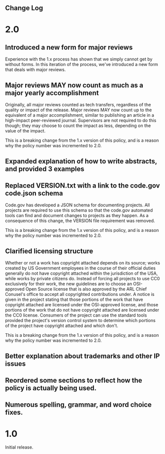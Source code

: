 Change Log
----------

# 2.0

## Introduced a new form for major reviews

Experience with the 1.x process has shown that we simply cannot get by without
forms.  In this iteration of the process, we've introduced a new form that
deals with major reviews.

## Major reviews MAY now count as much as a major yearly accomplishment

Originally, all major reviews counted as tech transfers, regardless of the
quality or impact of the release.  Major reviews MAY now count up to the
equivalent of a major accomplishment, similar to publishing an article in a
high-impact peer-reviewed journal.  Supervisors are not required to do this
though; they may choose to count the impact as less, depending on the value of
the impact.

This is a breaking change from the 1.x version of this policy, and is a reason
why the policy number was incremented to 2.0.

## Expanded explanation of how to write abstracts, and provided 3 examples

## Replaced VERSION.txt with a link to the code.gov code.json schema

Code.gov has developed a JSON schema for documenting projects. All projects
are required to use this schema so that the code.gov automated tools can find
and document changes to projects as they happen.  As a consequence of this
change, the VERSION file requirement was removed.

This is a breaking change from the 1.x version of this policy, and is a reason
why the policy number was incremented to 2.0.

## Clarified licensing structure

Whether or not a work has copyright attached depends on its source; works
created by US Government employees in the course of their official duties
generally do not have copyright attached within the jurisdiction of the USA,
while works by private citizens do. Instead of forcing all projects to use CC0
exclusively for their work, the new guidelines are to choose an OSI-approved
Open Source license that is also approved by the ARL Chief Conusel's office to
accept all copyrighted contributions under.  A notice is given in the project
stating that those portions of the work that have copyright attached are
licensed under the OSI-approved license, and those portions of the work that
do not have copyright attached are licensed under the CC0 license.  Consumers
of the project can use the standard tools provided the project's version
control system to determine which portions of the project have copyright
attached and which don't.

This is a breaking change from the 1.x version of this policy, and is a reason
why the policy number was incremented to 2.0.

## Better explanation about trademarks and other IP issues

## Reordered some sections to reflect how the policy is actually being used.

## Numerous spelling, grammar, and word choice fixes.

# 1.0

Initial release.
